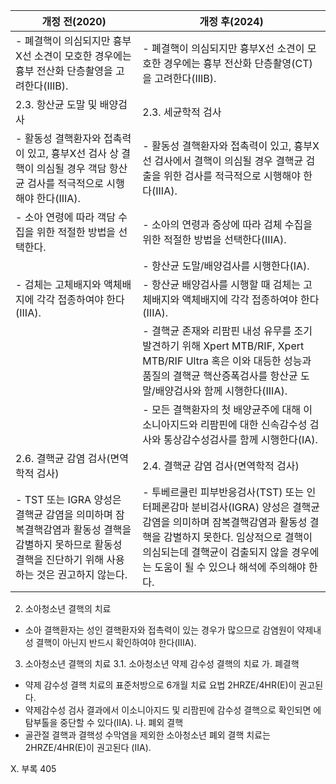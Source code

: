 | 개정 전(2020) | 개정 후(2024) |
|---|---|
| - 폐결핵이 의심되지만 흉부X선 소견이 모호한 경우에는 흉부 전산화 단층촬영을 고려한다(IIIB). | - 폐결핵이 의심되지만 흉부X선 소견이 모호한 경우에는 흉부 전산화 단층촬영(CT)을 고려한다(IIIB). |
| 2.3. 항산균 도말 및 배양검사 | 2.3. 세균학적 검사 |
| - 활동성 결핵환자와 접촉력이 있고, 흉부X선 검사 상 결핵이 의심될 경우 객담 항산균 검사를 적극적으로 시행해야 한다(IIIA). | - 활동성 결핵환자와 접촉력이 있고, 흉부X선 검사에서 결핵이 의심될 경우 결핵균 검출을 위한 검사를 적극적으로 시행해야 한다(IIIA). |
| - 소아 연령에 따라 객담 수집을 위한 적절한 방법을 선택한다. | - 소아의 연령과 증상에 따라 검체 수집을 위한 적절한 방법을 선택한다(IIIA). |
| | - 항산균 도말/배양검사를 시행한다(IA). |
| - 검체는 고체배지와 액체배지에 각각 접종하여야 한다(IIIA). | - 항산균 배양검사를 시행할 때 검체는 고체배지와 액체배지에 각각 접종하여야 한다(IIIA). |
| | - 결핵균 존재와 리팜핀 내성 유무를 조기 발견하기 위해 Xpert MTB/RIF, Xpert MTB/RIF Ultra 혹은 이와 대등한 성능과 품질의 결핵균 핵산증폭검사를 항산균 도말/배양검사와 함께 시행한다(IIIA). |
| | - 모든 결핵환자의 첫 배양균주에 대해 이소니아지드와 리팜핀에 대한 신속감수성 검사와 통상감수성검사를 함께 시행한다(IA). |
| 2.6. 결핵균 감염 검사(면역학적 검사) | 2.4. 결핵균 감염 검사(면역학적 검사) |
| - TST 또는 IGRA 양성은 결핵균 감염을 의미하며 잠복결핵감염과 활동성 결핵을 감별하지 못하므로 활동성 결핵을 진단하기 위해 사용하는 것은 권고하지 않는다. | - 투베르쿨린 피부반응검사(TST) 또는 인터페론감마 분비검사(IGRA) 양성은 결핵균 감염을 의미하며 잠복결핵감염과 활동성 결핵을 감별하지 못한다. 임상적으로 결핵이 의심되는데 결핵균이 검출되지 않을 경우에는 도움이 될 수 있으나 해석에 주의해야 한다. |

2. 소아청소년 결핵의 치료
- 소아 결핵환자는 성인 결핵환자와 접촉력이 있는 경우가 많으므로 감염원이 약제내성 결핵이 아닌지 반드시 확인하여야 한다(IIIA).

3. 소아청소년 결핵의 치료
3.1. 소아청소년 약제 감수성 결핵의 치료
가. 폐결핵
- 약제 감수성 결핵 치료의 표준처방으로 6개월 치료 요법 2HRZE/4HR(E)이 권고된다.
- 약제감수성 검사 결과에서 이소니아지드 및 리팜핀에 감수성 결핵으로 확인되면 에탐부톨을 중단할 수 있다(IIA).
나. 폐외 결핵
- 골관절 결핵과 결핵성 수막염을 제외한 소아청소년 폐외 결핵 치료는 2HRZE/4HR(E)이 권고된다 (IIA).

X. 부록 <PAGE>405